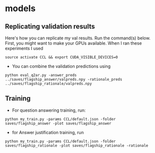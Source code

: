 # models
## Replicating validation results
Here's how you can replicate my val results. Run the command(s) below. First, you might want to make your GPUs available. When I ran these experiments I used

`source activate CCL && export CUDA_VISIBLE_DEVICES=0`

- You can combine the validation predictions using
```
python eval_q2ar.py -answer_preds ../saves/flagship_answer/valpreds.npy -rationale_preds ../saves/flagship_rationale/valpreds.npy
```

## Training
- For question answering training, run:
```
python my_train.py -params CCL/default.json -folder saves/flagship_answer -plot saves/flagship_answer
```

- for Answer justification training, run
```
python my_train.py -params CCL/default.json -folder saves/flagship_rationale -plot saves/flagship_rationale -rationale
```